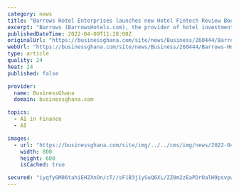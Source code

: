```yaml
---
category: news
title: "Barrows Hotel Enterprises launches new Hotel Fintech Review Booster"
excerpt: "Barrows (BarrowsHotels.com), the provider of hotel investment and advisory services for hotels in the Middle East and Africa, launches a"
publishedDateTime: 2022-04-09T11:28:00Z
originalUrl: "https://businessghana.com/site/news/Business/260444/Barrows-Hotel-Enterprises-launches-new-Hotel-Fintech-Review-Booster"
webUrl: "https://businessghana.com/site/news/Business/260444/Barrows-Hotel-Enterprises-launches-new-Hotel-Fintech-Review-Booster"
type: article
quality: 24
heat: 24
published: false

provider:
  name: BusinessGhana
  domain: businessghana.com

topics:
  - AI in Finance
  - AI

images:
  - url: "https://businessghana.com/site/img/../../cms/img/news/2022-04-09-11134700.jpg"
    width: 800
    height: 600
    isCached: true

secured: "iyqfyGM86tahiEHZXnOn/cT//sF1B3j1ySuQ6XL/ZZ0m2zEaPDrOalH9psvpwJLFxYNAnva0lNNF8hQpbFIdqPBT8oDnEccjpqUAYy5VpKZOk5R6ce8WVMpmbrwa01x3M7IBsEuNyF4hKl6g3H/I6ba6ThExSk8cFMuOb6sT1MjkxwS38wXUTjz3JvmUgUraZ9rL2Oy8V/Q9COe1L+zn2jSZZiFEhpT+VLC0lB1h0gVVLhfv8HJK92XUuRCmv0BqkKoRsenN0sPnY4Pb/TaeBUi04c6hmLNtJH1njzjZkTgmVRZOVSCe8pH8FZltrJ02sfbnpBncMnsFF8EkSjoZy/J1OP5DxGYvzt5U6or/KQc=;A/gcDJKzmAEmkGnhpCyWsw=="
---
```


